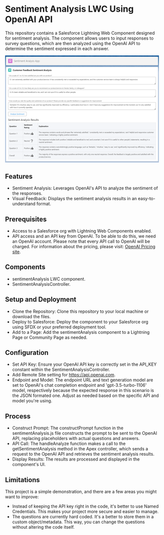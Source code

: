 # Sentiment Analysis LWC Using OpenAI API
This repository contains a Salesforce Lightning Web Component designed for sentiment analysis. The component allows users to input responses to survey questions, which are then analyzed using the OpenAI API to determine the sentiment expressed in each answer.

![Sentiment Analysis](/images/Sentiment%20Analysis.png)

## Features

- Sentiment Analysis: Leverages OpenAI's API to analyze the sentiment of the responses.
- Visual Feedback: Displays the sentiment analysis results in an easy-to-understand format.

## Prerequisites

- Access to a Salesforce org with Lightning Web Components enabled.
- API access and an API key from OpenAI. To be able to do this, we need an OpenAI account. Please note that every API call to OpenAI will be charged. For information about the pricing, please visit: [OpenAI Pricing site](https://openai.com/pricing).

## Components

 - sentimentAnalysis LWC component.
 - SentimentAnalysisController.

## Setup and Deployment
- Clone the Repository: Clone this repository to your local machine or download the files.
- Deploy to Salesforce: Deploy the component to your Salesforce org using SFDX or your preferred deployment tool.
- Add to a Page: Add the sentimentAnalysis component to a Lightning Page or Community Page as needed.
## Configuration
- Set API Key: Ensure your OpenAI API key is correctly set in the API_KEY constant within the SentimentAnalysisController.
- Add Remote Site setting for https://api.openai.com.
- Endpoint and Model: The endpoint URL and text generation model are set to OpenAI's chat completion endpoint and 'gpt-3.5-turbo-1106' model, respectively because the expected response in this scenario is the JSON formated one. Adjust as needed based on the specific API and model you're using.
## Process
- Construct Prompt: The constructPrompt function in the sentimentAnalysis.js file constructs the prompt to be sent to the OpenAI API, replacing placeholders with actual questions and answers.
- API Call: The handleAnalyze function makes a call to the getSentimentAnalysis method in the Apex controller, which sends a request to the OpenAI API and retrieves the sentiment analysis results.
- Display Results: The results are processed and displayed in the component's UI.
## Limitations

This project is a simple demonstration, and there are a few areas you might want to improve:
- Instead of keeping the API key right in the code, it's better to use Named Credentials. This makes your project more secure and easier to manage.
- The questions are currently hard coded. It's a better to store them in a custom object/metadata. This way, you can change the questions without altering the code itself.


